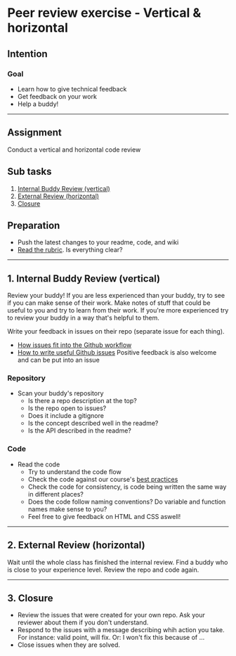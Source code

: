 # Peer review exercise - Vertical & horizontal

## Intention

### Goal
- Learn how to give technical feedback
- Get feedback on your work
- Help a buddy!

---

## Assignment

Conduct a vertical and horizontal code review

## Sub tasks

1. [Internal Buddy Review (vertical)](https://github.com/cmda-minor-web/web-app-from-scratch-2122/blob/main/course/peer-review-1.md#1-internal-buddy-review-vertical)
2. [External Review (horizontal)](https://github.com/cmda-minor-web/web-app-from-scratch-2122/blob/main/course/peer-review-1.md#2-external-review-horizontal)
3. [Closure](https://github.com/cmda-minor-web/web-app-from-scratch-2122/blob/main/course/peer-review-1.md#3-closure)

## Preparation

- Push the latest changes to your readme, code, and wiki
- [Read the rubric](https://github.com/cmda-minor-web/web-app-from-scratch-2122#rubric). Is everything clear?

--- 

## 1. Internal Buddy Review (vertical)

Review your buddy! If you are less experienced than your buddy, try to see if you can make sense of their work. Make notes of stuff that could be useful to you and try to learn from their work.
If you're more experienced try to review your buddy in a way that's helpful to them.

Write your feedback in issues on their repo (separate issue for each thing). 
- [How issues fit into the Github workflow](https://guides.github.com/features/issues/)
- [How to write useful Github issues](https://upthemes.com/blog/2014/02/writing-useful-github-issues/)
Positive feedback is also welcome and can be put into an issue

### Repository

- Scan your buddy's repository
    + Is there a repo description at the top?
    + Is the repo open to issues?
    + Does it include a gitignore
    + Is the concept described well in the readme?
    + Is the API described in the readme?

### Code

- Read the code
    + Try to understand the code flow
    + Check the code against our course's [best practices](https://github.com/cmda-minor-web/best-practices/blob/master/web-app-from-scratch.md)
    + Check the code for consistency, is code being written the same way in different places?
    + Does the code follow naming conventions? Do variable and function names make sense to you?
    + Feel free to give feedback on HTML and CSS aswell!

--- 

## 2. External Review (horizontal)

Wait until the whole class has finished the internal review.
Find a buddy who is close to your experience level. Review the repo and code again.

---

## 3. Closure

- Review the issues that were created for your own repo. Ask your reviewer about them if you don't understand.
- Respond to the issues with a message describing whih action you take. For instance: valid point, will fix. Or: I won't fix this because of ...
- Close issues when they are solved.


